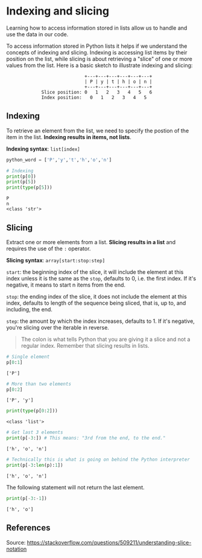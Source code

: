 # Indexing and slicing

Learning how to access information stored in lists allow us to handle and use the data in our code.

To access information stored in Python lists it helps if we understand the concepts of indexing and slicing. Indexing is accessing list items by their position on the list, while slicing is about retrieving a "slice" of one or more values from the list. Here is a basic sketch to illustrate indexing and slicing:

```
                             +---+---+---+---+---+---+
                             | P | y | t | h | o | n |
                             +---+---+---+---+---+---+
             Slice position: 0   1   2   3   4   5   6
             Index position:   0   1   2   3   4   5
```

## Indexing

To retrieve an element from the list, we need to specify the postion of the item in the list. **Indexing results in items, not lists**.

**Indexing syntax**: `list[index]`


```python
python_word = ['P','y','t','h','o','n']

# Indexing
print(p[0])
print(p[5])
print(type(p[5]))

```

    P
    n
    <class 'str'>


## Slicing

Extract one or more elements from a list. **Slicing results in a list** and requires the use of the `:` operator.

**Slicing syntax**: `array[start:stop:step]`

`start`: the beginning index of the slice, it will include the element at this index unless it is the same as the `stop`, defaults to 0, i.e. the first index. If it's negative, it means to 
start n items from the end.

`stop`: the ending index of the slice, it does not include the element at this index, defaults to length of the sequence being sliced, that is, up to, and including, the end.

`step`: the amount by which the index increases, defaults to 1. If it's negative, you're slicing over the iterable in reverse.

>The colon is what tells Python that you are giving it a slice and not a regular index. 
Remember that slicing results in lists.


```python
# Single element
p[0:1]

```




    ['P']




```python
# More than two elements
p[0:2]

```




    ['P', 'y']




```python
print(type(p[0:2]))
```

    <class 'list'>



```python
# Get last 3 elements
print(p[-3:]) # This means: "3rd from the end, to the end."

```

    ['h', 'o', 'n']



```python
# Technically this is what is going on behind the Python interpreter
print(p[-3:len(p):1])

```

    ['h', 'o', 'n']


The following statement will not return the last element.


```python
print(p[-3:-1])

```

    ['h', 'o']


## References

Source: https://stackoverflow.com/questions/509211/understanding-slice-notation

